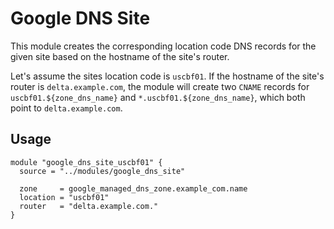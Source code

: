 # Google DNS Site

This module creates the corresponding location code DNS records for the given site based on the hostname of the site's router.

Let's assume the sites location code is `uscbf01`. If the hostname of the site's router is `delta.example.com`, the module will create two `CNAME` records for `uscbf01.${zone_dns_name}` and `*.uscbf01.${zone_dns_name}`, which both point to `delta.example.com`.

## Usage

```hcl
module "google_dns_site_uscbf01" {
  source = "../modules/google_dns_site"

  zone     = google_managed_dns_zone.example_com.name
  location = "uscbf01"
  router   = "delta.example.com."
}
```
